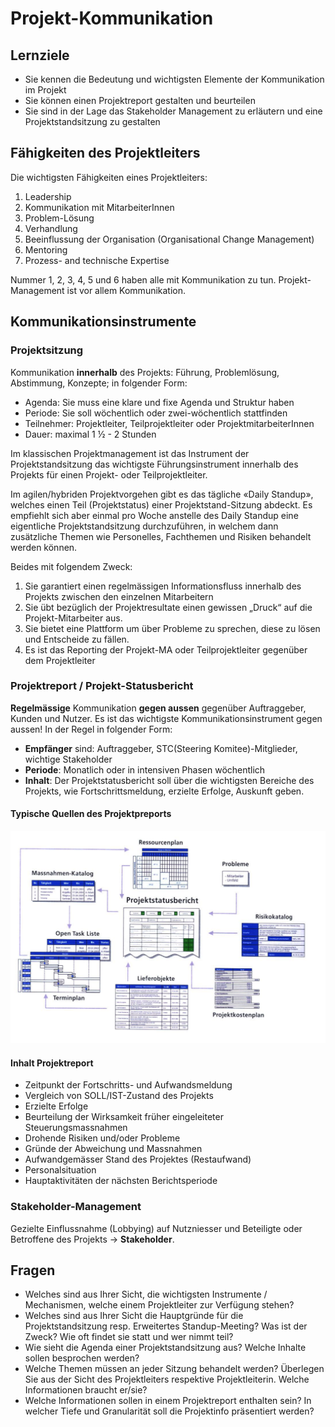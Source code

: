 # Projekt-Kommunikation
## Lernziele
* Sie kennen die Bedeutung und wichtigsten Elemente der Kommunikation im Projekt
* Sie können einen Projektreport gestalten und beurteilen
* Sie sind in der Lage das Stakeholder Management zu erläutern und eine Projektstandsitzung zu gestalten

## Fähigkeiten des Projektleiters
Die wichtigsten Fähigkeiten eines Projektleiters:
 1. Leadership
 2. Kommunikation mit MitarbeiterInnen 
 3. Problem-Lösung 
 4. Verhandlung 
 5. Beeinflussung der Organisation (Organisational Change Management) 
 5. Mentoring 
 6. Prozess- and technische Expertise

Nummer 1, 2, 3, 4, 5 und 6 haben alle mit Kommunikation zu tun. Projekt-Management ist vor allem Kommunikation.

## Kommunikationsinstrumente
### Projektsitzung
Kommunikation **innerhalb** des Projekts: Führung, Problemlösung, Abstimmung, Konzepte; in folgender Form:
* Agenda: Sie muss eine klare und fixe Agenda und Struktur haben 
* Periode: Sie soll wöchentlich oder zwei-wöchentlich stattfinden 
* Teilnehmer: Projektleiter, Teilprojektleiter oder ProjektmitarbeiterInnen 
* Dauer: maximal 1 ½ - 2 Stunden

Im klassischen Projektmanagement ist das Instrument der Projektstandsitzung das wichtigste Führungsinstrument innerhalb des Projekts für einen Projekt- oder Teilprojektleiter.

Im agilen/hybriden Projektvorgehen gibt es das tägliche «Daily Standup», welches einen Teil (Projektstatus) einer Projektstand-Sitzung abdeckt. Es empfiehlt sich aber einmal pro Woche anstelle des Daily Standup eine eigentliche Projektstandsitzung durchzuführen, in welchem dann zusätzliche Themen wie Personelles, Fachthemen und Risiken behandelt werden können.

Beides mit folgendem Zweck:
 1. Sie garantiert einen regelmässigen Informationsfluss innerhalb des Projekts zwischen den einzelnen Mitarbeitern 
 2. Sie übt bezüglich der Projektresultate einen gewissen „Druck“ auf die Projekt-Mitarbeiter aus. 
 3. Sie bietet eine Plattform um über Probleme zu sprechen, diese zu lösen und Entscheide zu fällen. 
 4. Es ist das Reporting der Projekt-MA oder Teilprojektleiter gegenüber dem Projektleiter

### Projektreport / Projekt-Statusbericht
**Regelmässige** Kommunikation **gegen aussen** gegenüber Auftraggeber, Kunden und Nutzer. Es ist das wichtigste Kommunikationsinstrument gegen aussen! In der Regel in folgender Form:
* **Empfänger** sind: Auftraggeber, STC(Steering Komitee)-Mitglieder, wichtige Stakeholder
* **Periode**: Monatlich oder in intensiven Phasen wöchentlich
* **Inhalt**: Der Projektstatusbericht soll über die wichtigsten Bereiche des Projekts, wie Fortschrittsmeldung, erzielte Erfolge, Auskunft geben.

#### Typische Quellen des Projektpreports
![](DraggedImage.png)

#### Inhalt Projektreport
* Zeitpunkt der Fortschritts- und Aufwandsmeldung 
* Vergleich von SOLL/IST-Zustand des Projekts 
* Erzielte Erfolge 
* Beurteilung der Wirksamkeit früher eingeleiteter Steuerungsmassnahmen 
* Drohende Risiken und/oder Probleme 
* Gründe der Abweichung und Massnahmen 
* Aufwandgemässer Stand des Projektes (Restaufwand) 
* Personalsituation 
* Hauptaktivitäten der nächsten Berichtsperiode


### Stakeholder-Management
Gezielte Einflussnahme (Lobbying) auf Nutzniesser und Beteiligte oder Betroffene des Projekts -\> **Stakeholder**.


## Fragen
* Welches sind aus Ihrer Sicht, die wichtigsten Instrumente / Mechanismen, welche einem Projektleiter zur Verfügung stehen?
* Welches sind aus Ihrer Sicht die Hauptgründe für die Projektstandsitzung resp. Erweitertes Standup-Meeting? Was ist der Zweck? Wie oft findet sie statt und wer nimmt teil?
* Wie sieht die Agenda einer Projektstandsitzung aus? Welche Inhalte sollen besprochen werden?
* Welche Themen müssen an jeder Sitzung behandelt werden? Überlegen Sie aus der Sicht des Projektleiters respektive Projektleiterin. Welche Informationen braucht er/sie?
* Welche Informationen sollen in einem Projektreport enthalten sein? In welcher Tiefe und Granularität soll die Projektinfo präsentiert werden?

